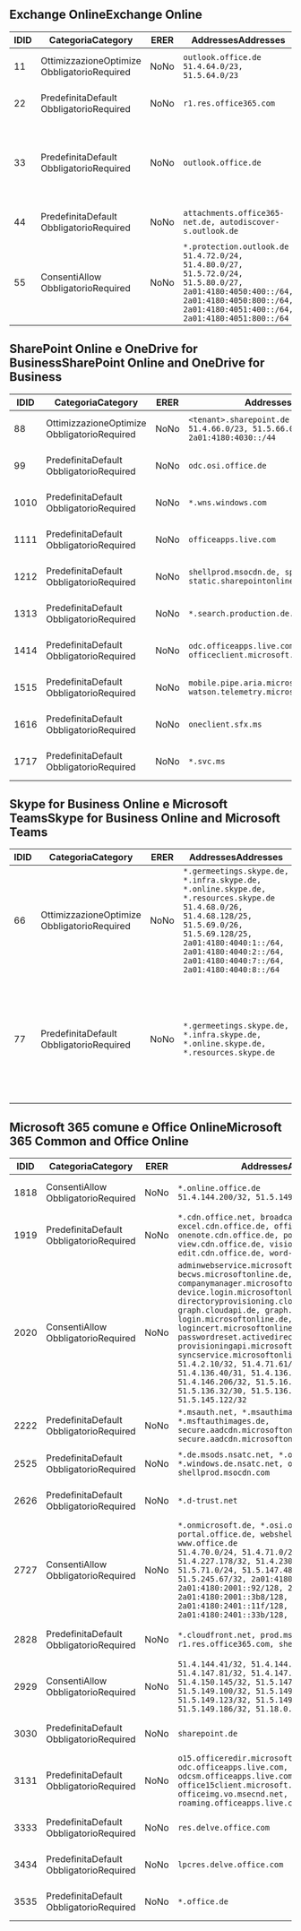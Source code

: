 <!--THIS FILE IS AUTOMATICALLY GENERATED. MANUAL CHANGES WILL BE OVERWRITTEN.-->
<!--Please contact the Office 365 Endpoints team with any questions.-->
<!--Germany endpoints version 2020062900-->
<!--File generated 2020-06-29 11:00:11.6314-->

## <a name="exchange-online"></a><span data-ttu-id="c9ab6-101">Exchange Online</span><span class="sxs-lookup"><span data-stu-id="c9ab6-101">Exchange Online</span></span>

<span data-ttu-id="c9ab6-102">ID</span><span class="sxs-lookup"><span data-stu-id="c9ab6-102">ID</span></span> | <span data-ttu-id="c9ab6-103">Categoria</span><span class="sxs-lookup"><span data-stu-id="c9ab6-103">Category</span></span> | <span data-ttu-id="c9ab6-104">ER</span><span class="sxs-lookup"><span data-stu-id="c9ab6-104">ER</span></span> | <span data-ttu-id="c9ab6-105">Addresses</span><span class="sxs-lookup"><span data-stu-id="c9ab6-105">Addresses</span></span> | <span data-ttu-id="c9ab6-106">Porte</span><span class="sxs-lookup"><span data-stu-id="c9ab6-106">Ports</span></span>
-- | -------------------- | -- | ----------------------------------------------------------------------------------------------------------------------------------------------------------------------------------------- | -------------------------------
<span data-ttu-id="c9ab6-107">1</span><span class="sxs-lookup"><span data-stu-id="c9ab6-107">1</span></span> | <span data-ttu-id="c9ab6-108">Ottimizzazione</span><span class="sxs-lookup"><span data-stu-id="c9ab6-108">Optimize</span></span><BR><span data-ttu-id="c9ab6-109">Obbligatorio</span><span class="sxs-lookup"><span data-stu-id="c9ab6-109">Required</span></span> | <span data-ttu-id="c9ab6-110">No</span><span class="sxs-lookup"><span data-stu-id="c9ab6-110">No</span></span> | `outlook.office.de`<BR>`51.4.64.0/23, 51.5.64.0/23` | <span data-ttu-id="c9ab6-111">**TCP:** 443, 80</span><span class="sxs-lookup"><span data-stu-id="c9ab6-111">**TCP:** 443, 80</span></span>
<span data-ttu-id="c9ab6-112">2</span><span class="sxs-lookup"><span data-stu-id="c9ab6-112">2</span></span> | <span data-ttu-id="c9ab6-113">Predefinita</span><span class="sxs-lookup"><span data-stu-id="c9ab6-113">Default</span></span><BR><span data-ttu-id="c9ab6-114">Obbligatorio</span><span class="sxs-lookup"><span data-stu-id="c9ab6-114">Required</span></span> | <span data-ttu-id="c9ab6-115">No</span><span class="sxs-lookup"><span data-stu-id="c9ab6-115">No</span></span> | `r1.res.office365.com` | <span data-ttu-id="c9ab6-116">**TCP:** 443, 80</span><span class="sxs-lookup"><span data-stu-id="c9ab6-116">**TCP:** 443, 80</span></span>
<span data-ttu-id="c9ab6-117">3</span><span class="sxs-lookup"><span data-stu-id="c9ab6-117">3</span></span> | <span data-ttu-id="c9ab6-118">Predefinita</span><span class="sxs-lookup"><span data-stu-id="c9ab6-118">Default</span></span><BR><span data-ttu-id="c9ab6-119">Obbligatorio</span><span class="sxs-lookup"><span data-stu-id="c9ab6-119">Required</span></span> | <span data-ttu-id="c9ab6-120">No</span><span class="sxs-lookup"><span data-stu-id="c9ab6-120">No</span></span> | `outlook.office.de` | <span data-ttu-id="c9ab6-121">**TCP:** 143, 25, 587, 993, 995</span><span class="sxs-lookup"><span data-stu-id="c9ab6-121">**TCP:** 143, 25, 587, 993, 995</span></span>
<span data-ttu-id="c9ab6-122">4</span><span class="sxs-lookup"><span data-stu-id="c9ab6-122">4</span></span> | <span data-ttu-id="c9ab6-123">Predefinita</span><span class="sxs-lookup"><span data-stu-id="c9ab6-123">Default</span></span><BR><span data-ttu-id="c9ab6-124">Obbligatorio</span><span class="sxs-lookup"><span data-stu-id="c9ab6-124">Required</span></span> | <span data-ttu-id="c9ab6-125">No</span><span class="sxs-lookup"><span data-stu-id="c9ab6-125">No</span></span> | `attachments.office365-net.de, autodiscover-s.outlook.de` | <span data-ttu-id="c9ab6-126">**TCP:** 443, 80</span><span class="sxs-lookup"><span data-stu-id="c9ab6-126">**TCP:** 443, 80</span></span>
<span data-ttu-id="c9ab6-127">5</span><span class="sxs-lookup"><span data-stu-id="c9ab6-127">5</span></span> | <span data-ttu-id="c9ab6-128">Consenti</span><span class="sxs-lookup"><span data-stu-id="c9ab6-128">Allow</span></span><BR><span data-ttu-id="c9ab6-129">Obbligatorio</span><span class="sxs-lookup"><span data-stu-id="c9ab6-129">Required</span></span> | <span data-ttu-id="c9ab6-130">No</span><span class="sxs-lookup"><span data-stu-id="c9ab6-130">No</span></span> | `*.protection.outlook.de`<BR>`51.4.72.0/24, 51.4.80.0/27, 51.5.72.0/24, 51.5.80.0/27, 2a01:4180:4050:400::/64, 2a01:4180:4050:800::/64, 2a01:4180:4051:400::/64, 2a01:4180:4051:800::/64` | <span data-ttu-id="c9ab6-131">**TCP:** 25, 443</span><span class="sxs-lookup"><span data-stu-id="c9ab6-131">**TCP:** 25, 443</span></span>

## <a name="sharepoint-online-and-onedrive-for-business"></a><span data-ttu-id="c9ab6-132">SharePoint Online e OneDrive for Business</span><span class="sxs-lookup"><span data-stu-id="c9ab6-132">SharePoint Online and OneDrive for Business</span></span>

<span data-ttu-id="c9ab6-133">ID</span><span class="sxs-lookup"><span data-stu-id="c9ab6-133">ID</span></span> | <span data-ttu-id="c9ab6-134">Categoria</span><span class="sxs-lookup"><span data-stu-id="c9ab6-134">Category</span></span> | <span data-ttu-id="c9ab6-135">ER</span><span class="sxs-lookup"><span data-stu-id="c9ab6-135">ER</span></span> | <span data-ttu-id="c9ab6-136">Addresses</span><span class="sxs-lookup"><span data-stu-id="c9ab6-136">Addresses</span></span> | <span data-ttu-id="c9ab6-137">Porte</span><span class="sxs-lookup"><span data-stu-id="c9ab6-137">Ports</span></span>
-- | -------------------- | -- | ------------------------------------------------------------------------------ | ----------------
<span data-ttu-id="c9ab6-138">8</span><span class="sxs-lookup"><span data-stu-id="c9ab6-138">8</span></span> | <span data-ttu-id="c9ab6-139">Ottimizzazione</span><span class="sxs-lookup"><span data-stu-id="c9ab6-139">Optimize</span></span><BR><span data-ttu-id="c9ab6-140">Obbligatorio</span><span class="sxs-lookup"><span data-stu-id="c9ab6-140">Required</span></span> | <span data-ttu-id="c9ab6-141">No</span><span class="sxs-lookup"><span data-stu-id="c9ab6-141">No</span></span> | `<tenant>.sharepoint.de`<BR>`51.4.66.0/23, 51.5.66.0/23, 2a01:4180:4030::/44` | <span data-ttu-id="c9ab6-142">**TCP:** 443, 80</span><span class="sxs-lookup"><span data-stu-id="c9ab6-142">**TCP:** 443, 80</span></span>
<span data-ttu-id="c9ab6-143">9</span><span class="sxs-lookup"><span data-stu-id="c9ab6-143">9</span></span> | <span data-ttu-id="c9ab6-144">Predefinita</span><span class="sxs-lookup"><span data-stu-id="c9ab6-144">Default</span></span><BR><span data-ttu-id="c9ab6-145">Obbligatorio</span><span class="sxs-lookup"><span data-stu-id="c9ab6-145">Required</span></span> | <span data-ttu-id="c9ab6-146">No</span><span class="sxs-lookup"><span data-stu-id="c9ab6-146">No</span></span> | `odc.osi.office.de` | <span data-ttu-id="c9ab6-147">**TCP:** 443, 80</span><span class="sxs-lookup"><span data-stu-id="c9ab6-147">**TCP:** 443, 80</span></span>
<span data-ttu-id="c9ab6-148">10</span><span class="sxs-lookup"><span data-stu-id="c9ab6-148">10</span></span> | <span data-ttu-id="c9ab6-149">Predefinita</span><span class="sxs-lookup"><span data-stu-id="c9ab6-149">Default</span></span><BR><span data-ttu-id="c9ab6-150">Obbligatorio</span><span class="sxs-lookup"><span data-stu-id="c9ab6-150">Required</span></span> | <span data-ttu-id="c9ab6-151">No</span><span class="sxs-lookup"><span data-stu-id="c9ab6-151">No</span></span> | `*.wns.windows.com` | <span data-ttu-id="c9ab6-152">**TCP:** 443, 80</span><span class="sxs-lookup"><span data-stu-id="c9ab6-152">**TCP:** 443, 80</span></span>
<span data-ttu-id="c9ab6-153">11</span><span class="sxs-lookup"><span data-stu-id="c9ab6-153">11</span></span> | <span data-ttu-id="c9ab6-154">Predefinita</span><span class="sxs-lookup"><span data-stu-id="c9ab6-154">Default</span></span><BR><span data-ttu-id="c9ab6-155">Obbligatorio</span><span class="sxs-lookup"><span data-stu-id="c9ab6-155">Required</span></span> | <span data-ttu-id="c9ab6-156">No</span><span class="sxs-lookup"><span data-stu-id="c9ab6-156">No</span></span> | `officeapps.live.com` | <span data-ttu-id="c9ab6-157">**TCP:** 443, 80</span><span class="sxs-lookup"><span data-stu-id="c9ab6-157">**TCP:** 443, 80</span></span>
<span data-ttu-id="c9ab6-158">12</span><span class="sxs-lookup"><span data-stu-id="c9ab6-158">12</span></span> | <span data-ttu-id="c9ab6-159">Predefinita</span><span class="sxs-lookup"><span data-stu-id="c9ab6-159">Default</span></span><BR><span data-ttu-id="c9ab6-160">Obbligatorio</span><span class="sxs-lookup"><span data-stu-id="c9ab6-160">Required</span></span> | <span data-ttu-id="c9ab6-161">No</span><span class="sxs-lookup"><span data-stu-id="c9ab6-161">No</span></span> | `shellprod.msocdn.de, spoprod-a.akamaihd.net, static.sharepointonline.com` | <span data-ttu-id="c9ab6-162">**TCP:** 443, 80</span><span class="sxs-lookup"><span data-stu-id="c9ab6-162">**TCP:** 443, 80</span></span>
<span data-ttu-id="c9ab6-163">13</span><span class="sxs-lookup"><span data-stu-id="c9ab6-163">13</span></span> | <span data-ttu-id="c9ab6-164">Predefinita</span><span class="sxs-lookup"><span data-stu-id="c9ab6-164">Default</span></span><BR><span data-ttu-id="c9ab6-165">Obbligatorio</span><span class="sxs-lookup"><span data-stu-id="c9ab6-165">Required</span></span> | <span data-ttu-id="c9ab6-166">No</span><span class="sxs-lookup"><span data-stu-id="c9ab6-166">No</span></span> | `*.search.production.de.azuretrafficmanager.de` | <span data-ttu-id="c9ab6-167">**TCP:** 443</span><span class="sxs-lookup"><span data-stu-id="c9ab6-167">**TCP:** 443</span></span>
<span data-ttu-id="c9ab6-168">14</span><span class="sxs-lookup"><span data-stu-id="c9ab6-168">14</span></span> | <span data-ttu-id="c9ab6-169">Predefinita</span><span class="sxs-lookup"><span data-stu-id="c9ab6-169">Default</span></span><BR><span data-ttu-id="c9ab6-170">Obbligatorio</span><span class="sxs-lookup"><span data-stu-id="c9ab6-170">Required</span></span> | <span data-ttu-id="c9ab6-171">No</span><span class="sxs-lookup"><span data-stu-id="c9ab6-171">No</span></span> | `odc.officeapps.live.com, officeclient.microsoft.com` | <span data-ttu-id="c9ab6-172">**TCP:** 443, 80</span><span class="sxs-lookup"><span data-stu-id="c9ab6-172">**TCP:** 443, 80</span></span>
<span data-ttu-id="c9ab6-173">15</span><span class="sxs-lookup"><span data-stu-id="c9ab6-173">15</span></span> | <span data-ttu-id="c9ab6-174">Predefinita</span><span class="sxs-lookup"><span data-stu-id="c9ab6-174">Default</span></span><BR><span data-ttu-id="c9ab6-175">Obbligatorio</span><span class="sxs-lookup"><span data-stu-id="c9ab6-175">Required</span></span> | <span data-ttu-id="c9ab6-176">No</span><span class="sxs-lookup"><span data-stu-id="c9ab6-176">No</span></span> | `mobile.pipe.aria.microsoft.com, ssw.live.com, watson.telemetry.microsoft.com` | <span data-ttu-id="c9ab6-177">**TCP:** 443, 80</span><span class="sxs-lookup"><span data-stu-id="c9ab6-177">**TCP:** 443, 80</span></span>
<span data-ttu-id="c9ab6-178">16</span><span class="sxs-lookup"><span data-stu-id="c9ab6-178">16</span></span> | <span data-ttu-id="c9ab6-179">Predefinita</span><span class="sxs-lookup"><span data-stu-id="c9ab6-179">Default</span></span><BR><span data-ttu-id="c9ab6-180">Obbligatorio</span><span class="sxs-lookup"><span data-stu-id="c9ab6-180">Required</span></span> | <span data-ttu-id="c9ab6-181">No</span><span class="sxs-lookup"><span data-stu-id="c9ab6-181">No</span></span> | `oneclient.sfx.ms` | <span data-ttu-id="c9ab6-182">**TCP:** 443, 80</span><span class="sxs-lookup"><span data-stu-id="c9ab6-182">**TCP:** 443, 80</span></span>
<span data-ttu-id="c9ab6-183">17</span><span class="sxs-lookup"><span data-stu-id="c9ab6-183">17</span></span> | <span data-ttu-id="c9ab6-184">Predefinita</span><span class="sxs-lookup"><span data-stu-id="c9ab6-184">Default</span></span><BR><span data-ttu-id="c9ab6-185">Obbligatorio</span><span class="sxs-lookup"><span data-stu-id="c9ab6-185">Required</span></span> | <span data-ttu-id="c9ab6-186">No</span><span class="sxs-lookup"><span data-stu-id="c9ab6-186">No</span></span> | `*.svc.ms` | <span data-ttu-id="c9ab6-187">**TCP:** 443, 80</span><span class="sxs-lookup"><span data-stu-id="c9ab6-187">**TCP:** 443, 80</span></span>

## <a name="skype-for-business-online-and-microsoft-teams"></a><span data-ttu-id="c9ab6-188">Skype for Business Online e Microsoft Teams</span><span class="sxs-lookup"><span data-stu-id="c9ab6-188">Skype for Business Online and Microsoft Teams</span></span>

<span data-ttu-id="c9ab6-189">ID</span><span class="sxs-lookup"><span data-stu-id="c9ab6-189">ID</span></span> | <span data-ttu-id="c9ab6-190">Categoria</span><span class="sxs-lookup"><span data-stu-id="c9ab6-190">Category</span></span> | <span data-ttu-id="c9ab6-191">ER</span><span class="sxs-lookup"><span data-stu-id="c9ab6-191">ER</span></span> | <span data-ttu-id="c9ab6-192">Addresses</span><span class="sxs-lookup"><span data-stu-id="c9ab6-192">Addresses</span></span> | <span data-ttu-id="c9ab6-193">Porte</span><span class="sxs-lookup"><span data-stu-id="c9ab6-193">Ports</span></span>
-- | -------------------- | -- | ----------------------------------------------------------------------------------------------------------------------------------------------------------------------------------------------------------------------------------------------- | --------------------------------------------------
<span data-ttu-id="c9ab6-194">6</span><span class="sxs-lookup"><span data-stu-id="c9ab6-194">6</span></span> | <span data-ttu-id="c9ab6-195">Ottimizzazione</span><span class="sxs-lookup"><span data-stu-id="c9ab6-195">Optimize</span></span><BR><span data-ttu-id="c9ab6-196">Obbligatorio</span><span class="sxs-lookup"><span data-stu-id="c9ab6-196">Required</span></span> | <span data-ttu-id="c9ab6-197">No</span><span class="sxs-lookup"><span data-stu-id="c9ab6-197">No</span></span> | `*.germeetings.skype.de, *.infra.skype.de, *.online.skype.de, *.resources.skype.de`<BR>`51.4.68.0/26, 51.4.68.128/25, 51.5.69.0/26, 51.5.69.128/25, 2a01:4180:4040:1::/64, 2a01:4180:4040:2::/64, 2a01:4180:4040:7::/64, 2a01:4180:4040:8::/64` | <span data-ttu-id="c9ab6-198">**TCP:** 443, 80</span><span class="sxs-lookup"><span data-stu-id="c9ab6-198">**TCP:** 443, 80</span></span><BR><span data-ttu-id="c9ab6-199">**UDP:** 3478</span><span class="sxs-lookup"><span data-stu-id="c9ab6-199">**UDP:** 3478</span></span>
<span data-ttu-id="c9ab6-200">7</span><span class="sxs-lookup"><span data-stu-id="c9ab6-200">7</span></span> | <span data-ttu-id="c9ab6-201">Predefinita</span><span class="sxs-lookup"><span data-stu-id="c9ab6-201">Default</span></span><BR><span data-ttu-id="c9ab6-202">Obbligatorio</span><span class="sxs-lookup"><span data-stu-id="c9ab6-202">Required</span></span> | <span data-ttu-id="c9ab6-203">No</span><span class="sxs-lookup"><span data-stu-id="c9ab6-203">No</span></span> | `*.germeetings.skype.de, *.infra.skype.de, *.online.skype.de, *.resources.skype.de` | <span data-ttu-id="c9ab6-204">**TCP:** 5061, 50000-59999</span><span class="sxs-lookup"><span data-stu-id="c9ab6-204">**TCP:** 5061, 50000-59999</span></span><BR><span data-ttu-id="c9ab6-205">**UDP:** 50000-59999</span><span class="sxs-lookup"><span data-stu-id="c9ab6-205">**UDP:** 50000-59999</span></span>

## <a name="microsoft-365-common-and-office-online"></a><span data-ttu-id="c9ab6-206">Microsoft 365 comune e Office Online</span><span class="sxs-lookup"><span data-stu-id="c9ab6-206">Microsoft 365 Common and Office Online</span></span>

<span data-ttu-id="c9ab6-207">ID</span><span class="sxs-lookup"><span data-stu-id="c9ab6-207">ID</span></span> | <span data-ttu-id="c9ab6-208">Categoria</span><span class="sxs-lookup"><span data-stu-id="c9ab6-208">Category</span></span> | <span data-ttu-id="c9ab6-209">ER</span><span class="sxs-lookup"><span data-stu-id="c9ab6-209">ER</span></span> | <span data-ttu-id="c9ab6-210">Addresses</span><span class="sxs-lookup"><span data-stu-id="c9ab6-210">Addresses</span></span> | <span data-ttu-id="c9ab6-211">Porte</span><span class="sxs-lookup"><span data-stu-id="c9ab6-211">Ports</span></span>
-- | ------------------- | -- | -------------------------------------------------------------------------------------------------------------------------------------------------------------------------------------------------------------------------------------------------------------------------------------------------------------------------------------------------------------------------------------------------------------------------------------------------------------------------------------------------------------------------------------------------------------------------------------------------------------------------- | ----------------
<span data-ttu-id="c9ab6-212">18</span><span class="sxs-lookup"><span data-stu-id="c9ab6-212">18</span></span> | <span data-ttu-id="c9ab6-213">Consenti</span><span class="sxs-lookup"><span data-stu-id="c9ab6-213">Allow</span></span><BR><span data-ttu-id="c9ab6-214">Obbligatorio</span><span class="sxs-lookup"><span data-stu-id="c9ab6-214">Required</span></span> | <span data-ttu-id="c9ab6-215">No</span><span class="sxs-lookup"><span data-stu-id="c9ab6-215">No</span></span> | `*.online.office.de`<BR>`51.4.144.200/32, 51.5.149.3/32, 51.18.16.0/23` | <span data-ttu-id="c9ab6-216">**TCP:** 443</span><span class="sxs-lookup"><span data-stu-id="c9ab6-216">**TCP:** 443</span></span>
<span data-ttu-id="c9ab6-217">19</span><span class="sxs-lookup"><span data-stu-id="c9ab6-217">19</span></span> | <span data-ttu-id="c9ab6-218">Predefinita</span><span class="sxs-lookup"><span data-stu-id="c9ab6-218">Default</span></span><BR><span data-ttu-id="c9ab6-219">Obbligatorio</span><span class="sxs-lookup"><span data-stu-id="c9ab6-219">Required</span></span> | <span data-ttu-id="c9ab6-220">No</span><span class="sxs-lookup"><span data-stu-id="c9ab6-220">No</span></span> | `*.cdn.office.net, broadcast.cdn.office.de, excel.cdn.office.de, officeapps.cdn.office.de, onenote.cdn.office.de, powerpoint.cdn.office.de, view.cdn.office.de, visio.cdn.office.de, word-edit.cdn.office.de, word-view.cdn.office.de` | <span data-ttu-id="c9ab6-221">**TCP:** 443</span><span class="sxs-lookup"><span data-stu-id="c9ab6-221">**TCP:** 443</span></span>
<span data-ttu-id="c9ab6-222">20</span><span class="sxs-lookup"><span data-stu-id="c9ab6-222">20</span></span> | <span data-ttu-id="c9ab6-223">Consenti</span><span class="sxs-lookup"><span data-stu-id="c9ab6-223">Allow</span></span><BR><span data-ttu-id="c9ab6-224">Obbligatorio</span><span class="sxs-lookup"><span data-stu-id="c9ab6-224">Required</span></span> | <span data-ttu-id="c9ab6-225">No</span><span class="sxs-lookup"><span data-stu-id="c9ab6-225">No</span></span> | `adminwebservice.microsoftonline.de, becws.microsoftonline.de, companymanager.microsoftonline.de, device.login.microsoftonline.de, directoryprovisioning.cloudapi.de, graph.cloudapi.de, graph.microsoft.de, login.microsoftonline.de, logincert.microsoftonline.de, pas.cloudapi.de, passwordreset.activedirectory.microsoftazure.de, provisioningapi.microsoftonline.de, syncservice.microsoftonline.de`<BR>`51.4.2.10/32, 51.4.71.61/32, 51.4.136.38/31, 51.4.136.40/31, 51.4.136.42/32, 51.4.146.38/32, 51.4.146.206/32, 51.5.16.7/32, 51.5.71.22/32, 51.5.136.32/30, 51.5.136.36/32, 51.5.145.29/32, 51.5.145.122/32` | <span data-ttu-id="c9ab6-226">**TCP:** 443, 80</span><span class="sxs-lookup"><span data-stu-id="c9ab6-226">**TCP:** 443, 80</span></span>
<span data-ttu-id="c9ab6-227">22</span><span class="sxs-lookup"><span data-stu-id="c9ab6-227">22</span></span> | <span data-ttu-id="c9ab6-228">Predefinita</span><span class="sxs-lookup"><span data-stu-id="c9ab6-228">Default</span></span><BR><span data-ttu-id="c9ab6-229">Obbligatorio</span><span class="sxs-lookup"><span data-stu-id="c9ab6-229">Required</span></span> | <span data-ttu-id="c9ab6-230">No</span><span class="sxs-lookup"><span data-stu-id="c9ab6-230">No</span></span> | `*.msauth.net, *.msauthimages.de, *.msftauth.net, *.msftauthimages.de, secure.aadcdn.microsoftonline-p.com, secure.aadcdn.microsoftonline-p.de` | <span data-ttu-id="c9ab6-231">**TCP:** 443, 80</span><span class="sxs-lookup"><span data-stu-id="c9ab6-231">**TCP:** 443, 80</span></span>
<span data-ttu-id="c9ab6-232">25</span><span class="sxs-lookup"><span data-stu-id="c9ab6-232">25</span></span> | <span data-ttu-id="c9ab6-233">Predefinita</span><span class="sxs-lookup"><span data-stu-id="c9ab6-233">Default</span></span><BR><span data-ttu-id="c9ab6-234">Obbligatorio</span><span class="sxs-lookup"><span data-stu-id="c9ab6-234">Required</span></span> | <span data-ttu-id="c9ab6-235">No</span><span class="sxs-lookup"><span data-stu-id="c9ab6-235">No</span></span> | `*.de.msods.nsatc.net, *.office.de.akadns.net, *.windows.de.nsatc.net, officehome.msocdn.de, shellprod.msocdn.com` | <span data-ttu-id="c9ab6-236">**TCP:** 443, 80</span><span class="sxs-lookup"><span data-stu-id="c9ab6-236">**TCP:** 443, 80</span></span>
<span data-ttu-id="c9ab6-237">26</span><span class="sxs-lookup"><span data-stu-id="c9ab6-237">26</span></span> | <span data-ttu-id="c9ab6-238">Predefinita</span><span class="sxs-lookup"><span data-stu-id="c9ab6-238">Default</span></span><BR><span data-ttu-id="c9ab6-239">Obbligatorio</span><span class="sxs-lookup"><span data-stu-id="c9ab6-239">Required</span></span> | <span data-ttu-id="c9ab6-240">No</span><span class="sxs-lookup"><span data-stu-id="c9ab6-240">No</span></span> | `*.d-trust.net` | <span data-ttu-id="c9ab6-241">**TCP:** 443, 80</span><span class="sxs-lookup"><span data-stu-id="c9ab6-241">**TCP:** 443, 80</span></span>
<span data-ttu-id="c9ab6-242">27</span><span class="sxs-lookup"><span data-stu-id="c9ab6-242">27</span></span> | <span data-ttu-id="c9ab6-243">Consenti</span><span class="sxs-lookup"><span data-stu-id="c9ab6-243">Allow</span></span><BR><span data-ttu-id="c9ab6-244">Obbligatorio</span><span class="sxs-lookup"><span data-stu-id="c9ab6-244">Required</span></span> | <span data-ttu-id="c9ab6-245">No</span><span class="sxs-lookup"><span data-stu-id="c9ab6-245">No</span></span> | `*.onmicrosoft.de, *.osi.office.de, office.de, portal.office.de, webshell.suite.office.de, www.office.de`<BR>`51.4.70.0/24, 51.4.71.0/24, 51.4.226.115/32, 51.4.227.178/32, 51.4.230.178/32, 51.5.70.0/24, 51.5.71.0/24, 51.5.147.48/32, 51.5.242.163/32, 51.5.245.67/32, 2a01:4180:2001::2/128, 2a01:4180:2001::92/128, 2a01:4180:2001::234/128, 2a01:4180:2001::3b8/128, 2a01:4180:2401::5/128, 2a01:4180:2401::11f/128, 2a01:4180:2401::33b/128, 2a01:4180:2401::55b/128` | <span data-ttu-id="c9ab6-246">**TCP:** 443, 80</span><span class="sxs-lookup"><span data-stu-id="c9ab6-246">**TCP:** 443, 80</span></span>
<span data-ttu-id="c9ab6-247">28</span><span class="sxs-lookup"><span data-stu-id="c9ab6-247">28</span></span> | <span data-ttu-id="c9ab6-248">Predefinita</span><span class="sxs-lookup"><span data-stu-id="c9ab6-248">Default</span></span><BR><span data-ttu-id="c9ab6-249">Obbligatorio</span><span class="sxs-lookup"><span data-stu-id="c9ab6-249">Required</span></span> | <span data-ttu-id="c9ab6-250">No</span><span class="sxs-lookup"><span data-stu-id="c9ab6-250">No</span></span> | `*.cloudfront.net, prod.msocdn.de, r1.res.office365.com, shellprod.msocdn.de` | <span data-ttu-id="c9ab6-251">**TCP:** 443, 80</span><span class="sxs-lookup"><span data-stu-id="c9ab6-251">**TCP:** 443, 80</span></span>
<span data-ttu-id="c9ab6-252">29</span><span class="sxs-lookup"><span data-stu-id="c9ab6-252">29</span></span> | <span data-ttu-id="c9ab6-253">Consenti</span><span class="sxs-lookup"><span data-stu-id="c9ab6-253">Allow</span></span><BR><span data-ttu-id="c9ab6-254">Obbligatorio</span><span class="sxs-lookup"><span data-stu-id="c9ab6-254">Required</span></span> | <span data-ttu-id="c9ab6-255">No</span><span class="sxs-lookup"><span data-stu-id="c9ab6-255">No</span></span> | `51.4.144.41/32, 51.4.144.174/32, 51.4.145.38/32, 51.4.147.81/32, 51.4.147.233/32, 51.4.148.12/32, 51.4.150.145/32, 51.5.147.242/32, 51.5.149.100/32, 51.5.149.119/32, 51.5.149.123/32, 51.5.149.180/32, 51.5.149.186/32, 51.18.0.0/21` | <span data-ttu-id="c9ab6-256">**TCP:** 443, 80</span><span class="sxs-lookup"><span data-stu-id="c9ab6-256">**TCP:** 443, 80</span></span>
<span data-ttu-id="c9ab6-257">30</span><span class="sxs-lookup"><span data-stu-id="c9ab6-257">30</span></span> | <span data-ttu-id="c9ab6-258">Predefinita</span><span class="sxs-lookup"><span data-stu-id="c9ab6-258">Default</span></span><BR><span data-ttu-id="c9ab6-259">Obbligatorio</span><span class="sxs-lookup"><span data-stu-id="c9ab6-259">Required</span></span> | <span data-ttu-id="c9ab6-260">No</span><span class="sxs-lookup"><span data-stu-id="c9ab6-260">No</span></span> | `sharepoint.de` | <span data-ttu-id="c9ab6-261">**TCP:** 443, 80</span><span class="sxs-lookup"><span data-stu-id="c9ab6-261">**TCP:** 443, 80</span></span>
<span data-ttu-id="c9ab6-262">31</span><span class="sxs-lookup"><span data-stu-id="c9ab6-262">31</span></span> | <span data-ttu-id="c9ab6-263">Predefinita</span><span class="sxs-lookup"><span data-stu-id="c9ab6-263">Default</span></span><BR><span data-ttu-id="c9ab6-264">Obbligatorio</span><span class="sxs-lookup"><span data-stu-id="c9ab6-264">Required</span></span> | <span data-ttu-id="c9ab6-265">No</span><span class="sxs-lookup"><span data-stu-id="c9ab6-265">No</span></span> | `o15.officeredir.microsoft.com, odc.officeapps.live.com, odcsm.officeapps.live.com, office.microsoft.com, office15client.microsoft.com, officeimg.vo.msecnd.net, roaming.officeapps.live.com` | <span data-ttu-id="c9ab6-266">**TCP:** 443, 80</span><span class="sxs-lookup"><span data-stu-id="c9ab6-266">**TCP:** 443, 80</span></span>
<span data-ttu-id="c9ab6-267">33</span><span class="sxs-lookup"><span data-stu-id="c9ab6-267">33</span></span> | <span data-ttu-id="c9ab6-268">Predefinita</span><span class="sxs-lookup"><span data-stu-id="c9ab6-268">Default</span></span><BR><span data-ttu-id="c9ab6-269">Obbligatorio</span><span class="sxs-lookup"><span data-stu-id="c9ab6-269">Required</span></span> | <span data-ttu-id="c9ab6-270">No</span><span class="sxs-lookup"><span data-stu-id="c9ab6-270">No</span></span> | `res.delve.office.com` | <span data-ttu-id="c9ab6-271">**TCP:** 443</span><span class="sxs-lookup"><span data-stu-id="c9ab6-271">**TCP:** 443</span></span>
<span data-ttu-id="c9ab6-272">34</span><span class="sxs-lookup"><span data-stu-id="c9ab6-272">34</span></span> | <span data-ttu-id="c9ab6-273">Predefinita</span><span class="sxs-lookup"><span data-stu-id="c9ab6-273">Default</span></span><BR><span data-ttu-id="c9ab6-274">Obbligatorio</span><span class="sxs-lookup"><span data-stu-id="c9ab6-274">Required</span></span> | <span data-ttu-id="c9ab6-275">No</span><span class="sxs-lookup"><span data-stu-id="c9ab6-275">No</span></span> | `lpcres.delve.office.com` | <span data-ttu-id="c9ab6-276">**TCP:** 443</span><span class="sxs-lookup"><span data-stu-id="c9ab6-276">**TCP:** 443</span></span>
<span data-ttu-id="c9ab6-277">35</span><span class="sxs-lookup"><span data-stu-id="c9ab6-277">35</span></span> | <span data-ttu-id="c9ab6-278">Predefinita</span><span class="sxs-lookup"><span data-stu-id="c9ab6-278">Default</span></span><BR><span data-ttu-id="c9ab6-279">Obbligatorio</span><span class="sxs-lookup"><span data-stu-id="c9ab6-279">Required</span></span> | <span data-ttu-id="c9ab6-280">No</span><span class="sxs-lookup"><span data-stu-id="c9ab6-280">No</span></span> | `*.office.de` | <span data-ttu-id="c9ab6-281">**TCP:** 443, 80</span><span class="sxs-lookup"><span data-stu-id="c9ab6-281">**TCP:** 443, 80</span></span>
